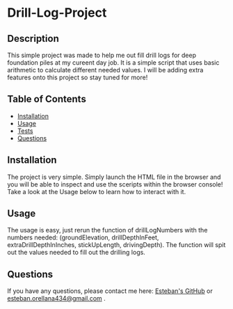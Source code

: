 # Drill-Log-Project

## Description

This simple project was made to help me out fill drill logs for deep foundation piles at my cureent day job. It is a simple script that uses basic arithmetic to calculate different needed values. I will be adding extra features onto this project so stay tuned for more!

## Table of Contents

- [Installation](#installation)
- [Usage](#usage)
- [Tests](#tests)
- [Questions](#questions)
  <a name="installation"></a>

## Installation

 The project is very simple. Simply launch the HTML file in the browser and you will be able to inspect and use the sceripts within the browser console! Take a look at the Usage below to learn how to interact with it.
<a name="usage"></a>

## Usage

The usage is easy, just rerun the function of drillLogNumbers with the numbers needed: (groundElevation, drillDepthInFeet, extraDrillDepthInInches, stickUpLength, drivingDepth). The function will spit out the values needed to fill out the drilling logs. 

## Questions

If you have any questions, please contact me here: [Esteban's GitHub](https://github.com/estedjoc) or <esteban.orellana434@gmail.com> .
